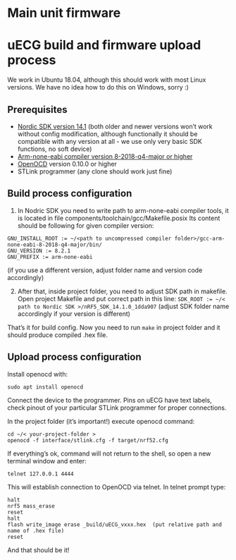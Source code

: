 # Main unit firmware

# uECG build and firmware upload process

We work in Ubuntu 18.04, although this should work with most Linux versions. We have no idea how to do this on Windows, sorry :)

## Prerequisites
* [Nordic SDK version 14.1](https://developer.nordicsemi.com/nRF5_SDK/nRF5_SDK_v14.x.x/nRF5_SDK_14.1.0_1dda907.zip) (both older and newer versions won’t work without config modification, although functionally it should be compatible with any version at all - we use only very basic SDK functions, no soft device)
* [Arm-none-eabi compiler version 8-2018-q4-major or higher](https://developer.arm.com/tools-and-software/open-source-software/developer-tools/gnu-toolchain/gnu-rm/downloads)
* [OpenOCD](https://sourceforge.net/projects/openocd/files/openocd/0.10.0/) version 0.10.0 or higher
* STLink programmer (any clone should work just fine)

## Build process configuration
1. In Nodric SDK you need to write path to arm-none-eabi compiler tools, it is located in file components/toolchain/gcc/Makefile.posix
Its content should be following for given compiler version:
```
GNU_INSTALL_ROOT := ~/<path to uncompressed compiler folder>/gcc-arm-none-eabi-8-2018-q4-major/bin/
GNU_VERSION := 8.2.1
GNU_PREFIX := arm-none-eabi
```
(if you use a different version, adjust folder name and version code accordingly)

2. After that, inside project folder, you need to adjust SDK path in makefile. Open project Makefile and put correct path in this line:
`SDK_ROOT := ~/< path to Nordic SDK >/nRF5_SDK_14.1.0_1dda907`
(adjust SDK folder name accordingly if your version is different)

That’s it for build config. Now you need to run
`make`
in project folder and it should produce compiled .hex file.

## Upload process configuration
Install openocd with:

```
sudo apt install openocd
```

Connect the device to the programmer. Pins on uECG have text labels, check pinout of your particular STLink programmer for proper connections.

In the project folder (it’s important!) execute openocd command:

```
cd ~/< your-project-folder >
openocd -f interface/stlink.cfg -f target/nrf52.cfg
```

If everything’s ok, command will not return to the shell, so open a new terminal window and enter:

`telnet 127.0.0.1 4444`

This will establish connection to OpenOCD via telnet. In telnet prompt type:

```
halt
nrf5 mass_erase
reset
halt
flash write_image erase _build/uECG_vxxx.hex  (put relative path and name of .hex file)
reset
```

And that should be it!
